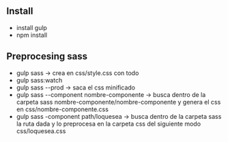 ## Install

* install gulp
* npm install


## Preprocesing sass

* gulp sass -> crea en css/style.css con todo
* gulp sass:watch
* gulp sass --prod -> saca el css minificado
* gulp sass --component nombre-componente -> busca dentro de la carpeta sass nombre-componente/nombre-componente y genera el css en css/nombre-componente.css
* gulp sass -component path/loquesea -> busca dentro de la carpeta sass la ruta dada y lo preprocesa en la carpeta css del siguiente modo css/loquesea.css
